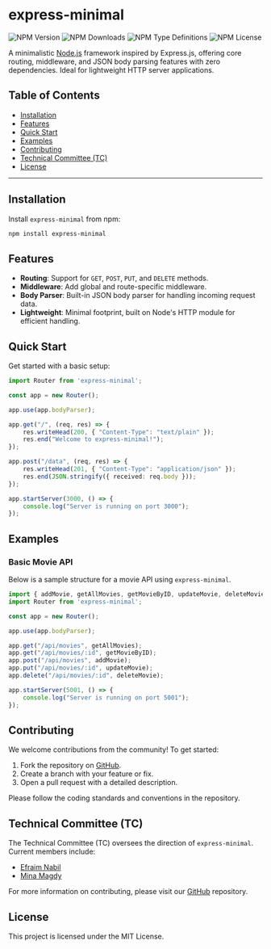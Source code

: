 # express-minimal

![NPM Version](https://img.shields.io/npm/v/express-minimal)
![NPM Downloads](https://img.shields.io/npm/dy/express-minimal)
![NPM Type Definitions](https://img.shields.io/npm/types/express-minimal)
![NPM License](https://img.shields.io/npm/l/express-minimal)


A minimalistic [Node.js](https://nodejs.org/en) framework inspired by Express.js, offering core routing, middleware, and JSON body parsing features with zero dependencies. Ideal for lightweight HTTP server applications.

## Table of Contents

- [Installation](#installation)
- [Features](#features)
- [Quick Start](#quick-start)
- [Examples](#examples)
- [Contributing](#contributing)
- [Technical Committee (TC)](#technical-committee-tc)
- [License](#license)
<!-- - [Docs & Community](#docs--community) -->

---

## Installation

Install `express-minimal` from npm:

```bash
npm install express-minimal
```

## Features

- **Routing**: Support for `GET`, `POST`, `PUT`, and `DELETE` methods.
- **Middleware**: Add global and route-specific middleware.
- **Body Parser**: Built-in JSON body parser for handling incoming request data.
- **Lightweight**: Minimal footprint, built on Node's HTTP module for efficient handling.
  
<!-- ## Docs & Community

- **Documentation**: For detailed usage and examples, please refer to the [API documentation](https://www.npmjs.com/package/express-minimal).
- **Community Support**: Join discussions and get help by visiting our GitHub repository’s issues and discussions sections. -->

## Quick Start

Get started with a basic setup:

```typescript
import Router from 'express-minimal';

const app = new Router();

app.use(app.bodyParser);

app.get("/", (req, res) => {
    res.writeHead(200, { "Content-Type": "text/plain" });
    res.end("Welcome to express-minimal!");
});

app.post("/data", (req, res) => {
    res.writeHead(201, { "Content-Type": "application/json" });
    res.end(JSON.stringify({ received: req.body }));
});

app.startServer(3000, () => {
    console.log("Server is running on port 3000");
});
```

## Examples

### Basic Movie API

Below is a sample structure for a movie API using `express-minimal`.

```typescript
import { addMovie, getAllMovies, getMovieByID, updateMovie, deleteMovie } from './routes/movieRoutes';
import Router from 'express-minimal';

const app = new Router();

app.use(app.bodyParser);

app.get("/api/movies", getAllMovies);
app.get("/api/movies/:id", getMovieByID);
app.post("/api/movies", addMovie);
app.put("/api/movies/:id", updateMovie);
app.delete("/api/movies/:id", deleteMovie);

app.startServer(5001, () => {
    console.log("Server is running on port 5001");
});
```

## Contributing

We welcome contributions from the community! To get started:
1. Fork the repository on [GitHub](https://github.com/efraimnabil/express-minimal).
2. Create a branch with your feature or fix.
3. Open a pull request with a detailed description.

Please follow the coding standards and conventions in the repository.


## Technical Committee (TC)

The Technical Committee (TC) oversees the direction of `express-minimal`. Current members include:
- [Efraim Nabil](https://github.com/efraimnabil)
- [Mina Magdy](https://github.com/MiinaMagdy)

For more information on contributing, please visit our [GitHub](https://github.com/efraimnabil/express-minimal) repository.

## License

This project is licensed under the MIT License.